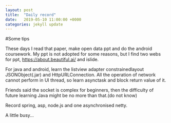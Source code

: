 ```yaml
---
layout: post
title:  "Daily record"
date:   2019-05-10 11:00:00 +0000
categories: jekyll update
---
```


#Some tips  <br>

These days I read that paper, make open data ppt and do the android coursework. My ppt is not adopted for some reasons, but I find two webs for ppt, https://about.beautiful.ai/ and islide.  

For java and android, learn the listview adapter constrainedlayout JSONObject(.jar) and HttpURLConnection. All the operation of network cannot perform in UI thread, so learn asynctask and block return value of it.  

Friends said the socket is complex for beginners, then the difficulty of future learning Java might be no more than that.(do not know)  

Record spring, asp, node.js and one asynchronised  netty.  

A little busy...